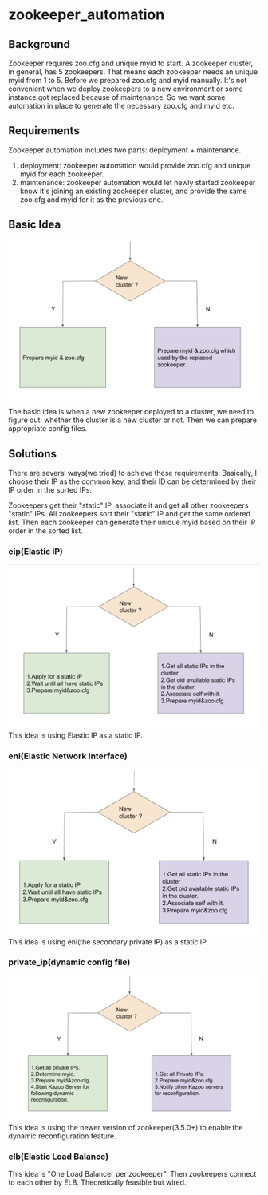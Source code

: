 # zookeeper_automation
## Background
Zookeeper requires zoo.cfg and unique myid to start. A zookeeper cluster, in general, has 5 zookeepers. That means each zookeeper needs an unique myid from 1 to 5. Before we prepared zoo.cfg and myid manually. It's not convenient when we deploy zookeepers to a new environment or some instance got replaced because of maintenance. So we want some automation in place to generate the necessary zoo.cfg and myid etc.

## Requirements
Zookeeper automation includes two parts:    deployment + maintenance.
1. deployment: zookeeper automation would provide zoo.cfg and unique myid for each zookeeper.
2. maintenance: zookeeper automation would let newly started zookeeper know it's joining an existing zookeeper cluster, and provide the same zoo.cfg and myid for it as the previous one.

## Basic Idea
![Alt text](images/basicIdea.png?raw=true "basicIdea")
The basic idea is when a new zookeeper deployed to a cluster, we need to figure out: whether the cluster is a new cluster or not.
Then we can prepare appropriate config files. 

## Solutions
There are several ways(we tried) to achieve these requirements:
Basically, I choose their IP as the common key, and their ID can be determined by their IP order in the sorted IPs.  

Zookeepers get their "static" IP, associate it and get all other zookeepers "static" IPs. All zookeepers sort their "static" IP and get the same ordered list. Then each zookeeper can generate their unique myid based on their IP order in the sorted list.
### eip(Elastic IP)
![Alt text](images/eip.png?raw=true "eip")
This idea is using Elastic IP as a static IP.
### eni(Elastic Network Interface)
![Alt text](images/eni.png?raw=true "eni")
This idea is using eni(the secondary private IP) as a static IP.
### private_ip(dynamic config file)
![Alt text](images/private_ip.png?raw=true "private_ip")
This idea is using the newer version of zookeeper(3.5.0+) to enable the dynamic reconfiguration feature.
### elb(Elastic Load Balance)
This idea is "One Load Balancer per zookeeper". Then zookeepers connect to each other by ELB. Theoretically feasible but wired.